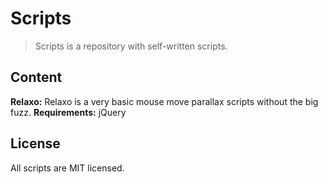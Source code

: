 # Scripts
> Scripts is a repository with self-written scripts.

## Content
**Relaxo:**
Relaxo is a very basic mouse move parallax scripts without the big fuzz.
**Requirements:** jQuery

## License
All scripts are MIT licensed.
